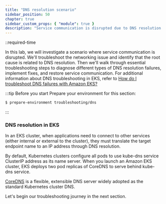 ```yaml
---
title: "DNS resolution scenario"
sidebar_position: 50
chapter: true
sidebar_custom_props: { "module": true }
description: "Service communication is disrupted due to DNS resolution issues."
---
```


::required-time

In this lab, we will investigate a scenario where service communication is disrupted. We'll troubleshoot the networking issue and identify that the root cause is related to DNS resolution. Then we'll walk through essential troubleshooting steps to diagnose different types of DNS resolution failures, implement fixes, and restore service communication. For additional information about DNS troubleshooting in EKS, refer to [How do I troubleshoot DNS failures with Amazon EKS?](https://repost.aws/knowledge-center/eks-dns-failure)


:::tip Before you start
Prepare your environment for this section:

```bash timeout=600 wait=5
$ prepare-environment troubleshooting/dns
```

:::

### DNS resolution in EKS

In an EKS cluster, when applications need to connect to other services (either internal or external to the cluster), they must translate the target endpoint name to an IP address through DNS resolution.

By default, Kubernetes clusters configure all pods to use kube-dns service ClusterIP address as its name server. When you launch an Amazon EKS cluster, EKS deploys two pod replicas of CoreDNS to serve behind kube-dns service.

[CoreDNS](https://coredns.io/) is a flexible, extensible DNS server widely adopted as the standard Kubernetes cluster DNS.

Let's begin our troubleshooting journey in the next section.
